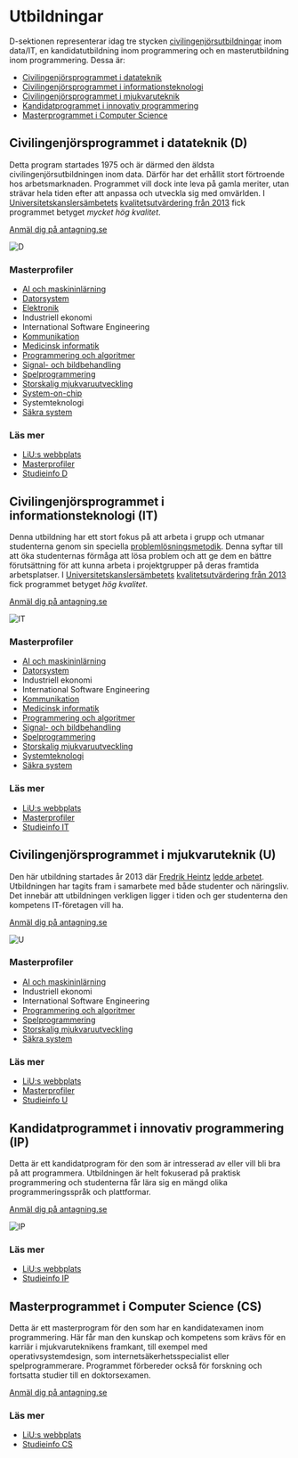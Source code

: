 # Utbildningar

D-sektionen representerar idag tre stycken [civilingenjörsutbildningar](http://www.saco.se/studieval--karriar/studieval/yrken-a-o/civilingenjor/) inom data/IT, en kandidatutbildning inom programmering och en masterutbildning inom programmering. Dessa är:

- [Civilingenjörsprogrammet i datateknik](#datateknik)
- [Civilingenjörsprogrammet i informationsteknologi](#informationsteknologi)
- [Civilingenjörsprogrammet i mjukvaruteknik](#mjukvaruteknik)
- [Kandidatprogrammet i innovativ programmering](#innovativ_programmering)
- [Masterprogrammet i Computer Science](#computer_science)

## Civilingenjörsprogrammet i datateknik (D)

Detta program startades 1975 och är därmed den äldsta civilingenjörsutbildningen inom data. Därför har det erhållit stort förtroende hos arbetsmarknaden. Programmet vill dock inte leva på gamla meriter, utan strävar hela tiden efter att anpassa och utveckla sig med omvärlden. I [Universitetskanslersämbetets](http://www.uka.se) [kvalitetsutvärdering från 2013](http://www2.hsv.se/download/kvalitet/data-it-medieteknik-2012.pdf) fick programmet betyget _mycket hög kvalitet_.

[Anmäl dig på antagning.se](https://www.antagning.se/se/search?period=HT_2018&freeText=LIU-50100)

![D](https://d-sektionen.se/wp-content/uploads/2014/12/44_datateknik_2014-2015.jpg)

### Masterprofiler

- [AI och maskininlärning](https://www.ida.liu.se/edu/ugrad/program/profiler/aiml/index.sv.shtml)
- [Datorsystem](https://www.ida.liu.se/education/ugrad/program/profiler/das/index.sv.shtml)
- [Elektronik](http://www.ics.isy.liu.se/edu/elektronikprofilen/)
- Industriell ekonomi
- International Software Engineering
- [Kommunikation](http://www.isy.liu.se/edu/profiler/kommunikation/)
- [Medicinsk informatik](http://www.imt.liu.se/edu/info/index.html)
- [Programmering och algoritmer](https://www.ida.liu.se/education/ugrad/program/profiler/pal/index.sv.shtml)
- [Signal- och bildbehandling](http://www.cvl.isy.liu.se/education/undergraduate/SBB/index.html)
- [Spelprogrammering](https://www.ida.liu.se/education/ugrad/program/profiler/sp/index.sv.shtml)
- [Storskalig mjukvaruutveckling](https://www.ida.liu.se/edu/ugrad/program/profiler/pvp/index.sv.shtml)
- [System-on-chip](http://www.da.isy.liu.se/undergrad/system_on_chip/)
- Systemteknologi
- [Säkra system](https://www.ida.liu.se/edu/ugrad/program/profiler/secsy/)

### Läs mer

- [LiU:s webbplats](https://liu.se/utbildning/program/6cddd)
- [Masterprofiler](https://liu.se/artikel/masterprofiler-for-datateknik "Masterprofiler D-programmet")
- [Studieinfo D](https://liu.se/studieinfo/program/6cddd/3248 "Studieinfo D-programmet")

## Civilingenjörsprogrammet i informationsteknologi (IT)

Denna utbildning har ett stort fokus på att arbeta i grupp och utmanar studenterna genom sin speciella [problemlösningsmetodik](https://d-sektionen.se/pbl/ "Läs mer om problembaserat lärande"). Denna syftar till att öka studenternas förmåga att lösa problem och att ge dem en bättre förutsättning för att kunna arbeta i projektgrupper på deras framtida arbetsplatser. I [Universitetskanslersämbetets](http://www.uka.se) [kvalitetsutvärdering från 2013](http://www2.hsv.se/download/kvalitet/data-it-medieteknik-2012.pdf) fick programmet betyget _hög kvalitet_.

[Anmäl dig på antagning.se](https://www.antagning.se/se/search?period=HT_2018&freeText=LIU-50106)

![IT](https://d-sektionen.se/wp-content/uploads/2014/12/50_inf_teknologi_2014-2015.jpg)

### Masterprofiler

- [AI och maskininlärning](https://www.ida.liu.se/edu/ugrad/program/profiler/aiml/index.sv.shtml)
- [Datorsystem](https://www.ida.liu.se/education/ugrad/program/profiler/das/index.sv.shtml)
- Industriell ekonomi
- International Software Engineering
- [Kommunikation](http://www.isy.liu.se/edu/profiler/kommunikation/)
- [Medicinsk informatik](http://www.imt.liu.se/edu/info/index.html)
- [Programmering och algoritmer](https://www.ida.liu.se/education/ugrad/program/profiler/pal/index.sv.shtml)
- [Signal- och bildbehandling](http://www.cvl.isy.liu.se/education/undergraduate/SBB/index.html)
- [Spelprogrammering](https://www.ida.liu.se/education/ugrad/program/profiler/sp/index.sv.shtml)
- [Storskalig mjukvaruutveckling](https://www.ida.liu.se/edu/ugrad/program/profiler/pvp/index.sv.shtml)
- [Systemteknologi](http://www.fs.isy.liu.se/Edu/systemteknologi/)
- [Säkra system](https://www.ida.liu.se/edu/ugrad/program/profiler/secsy/)

### Läs mer

- [LiU:s webbplats](https://liu.se/utbildning/program/6cite)
- [Masterprofiler](https://liu.se/artikel/masterprofiler-for-informationsteknologi "Masterprofiler IT-programmet")
- [Studieinfo IT](https://liu.se/studieinfo/program/6cite/3264 "Studieinfo IT-programmet")

## Civilingenjörsprogrammet i mjukvaruteknik (U)

Den här utbildning startades år 2013 där [Fredrik Heintz](https://www.ida.liu.se/~frehe/) [ledde arbetet](https://www.liu.se/liu-nytt/arkiv/nyhetsarkiv/1.423830?l=sv). Utbildningen har tagits fram i samarbete med både studenter och näringsliv. Det innebär att utbildningen verkligen ligger i tiden och ger studenterna den kompetens IT-företagen vill ha.

[Anmäl dig på antagning.se](https://www.antagning.se/se/search?period=HT_2018&freeText=LIU-50180)

![U](https://d-sektionen.se/wp-content/uploads/2014/12/57_mjukvaruteknik_2014-2015.jpg)

### Masterprofiler

- [AI och maskininlärning](https://www.ida.liu.se/edu/ugrad/program/profiler/aiml/index.sv.shtml)
- Industriell ekonomi
- International Software Engineering
- [Programmering och algoritmer](https://www.ida.liu.se/education/ugrad/program/profiler/pal/index.sv.shtml)
- [Spelprogrammering](https://www.ida.liu.se/education/ugrad/program/profiler/sp/index.sv.shtml)
- [Storskalig mjukvaruutveckling](https://www.ida.liu.se/edu/ugrad/program/profiler/pvp/index.sv.shtml)
- [Säkra system](https://www.ida.liu.se/edu/ugrad/program/profiler/secsy/)

### Läs mer

- [LiU:s webbplats](https://liu.se/utbildning/program/6cmju)
- [Masterprofiler](https://liu.se/artikel/masterprofiler-for-mjukvaruteknik "Masterprofiler U-programmet")
- [Studieinfo U](https://liu.se/studieinfo/program/6cmju/3274 "Studieinfo U-programmet")

## Kandidatprogrammet i innovativ programmering (IP)

Detta är ett kandidatprogram för den som är intresserad av eller vill bli bra på att programmera. Utbildningen är helt fokuserad på praktisk programmering och studenterna får lära sig en mängd olika programmeringsspråk och plattformar.

[Anmäl dig på antagning.se](https://www.antagning.se/se/search?period=HT_2018&freeText=LIU-50171)

![IP](https://d-sektionen.se/wp-content/uploads/2014/12/28_innovativ_programmering.jpg)

### Läs mer

- [LiU:s webbplats](https://liu.se/utbildning/program/6kipr)
- [Studieinfo IP](https://liu.se/studieinfo/program/6kipr/3359 "Studieinfo IP-programmet")

## Masterprogrammet i Computer Science (CS)

Detta är ett masterprogram för den som har en kandidatexamen inom programmering. Här får man den kunskap och kompetens som krävs för en karriär i mjukvaruteknikens framkant, till exempel med operativsystemdesign, som internetsäkerhetsspecialist eller spelprogrammerare. Programmet förbereder också för forskning och fortsatta studier till en doktorsexamen.

[Anmäl dig på antagning.se](https://www.antagning.se/se/search?period=HT_2018&freeText=LIU-50171)

### Läs mer

- [LiU:s webbplats](https://liu.se/utbildning/program/6mics)
- [Studieinfo CS](https://liu.se/studieinfo/program/6mics/4161 "Studieinfo IP-programmet")
